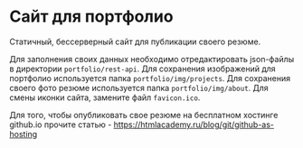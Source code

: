 Сайт для портфолио
===

Статичный, бессерверный сайт для публикации своего резюме.

Для заполнения своих данных необходимо отредактировать json-файлы 
в директории `portfolio/rest-api`.
Для сохранения изображений для портфолио используется папка `portfolio/img/projects`.
Для сохранения своего фото резюме используется папка `portfolio/img/about`.
Для смены иконки сайта, замените файл `favicon.ico`.

Для того, чтобы опубликовать свое резюме на бесплатном хостинге github.io
прочите статью - https://htmlacademy.ru/blog/git/github-as-hosting
